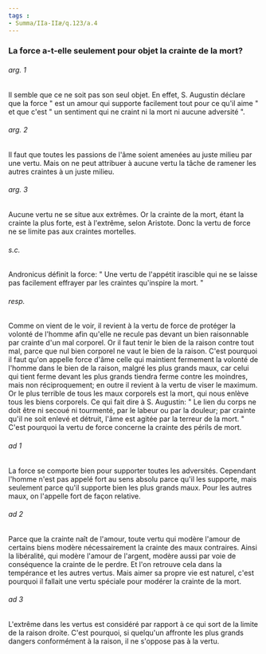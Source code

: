 ```yaml
---
tags : 
- Summa/IIa-IIæ/q.123/a.4
---
```


### La force a-t-elle seulement pour objet la crainte de la mort?

###### arg. 1
Il semble que ce ne soit pas son seul objet. En effet, S. Augustin déclare que la force " est un amour qui supporte facilement tout pour ce qu'il aime " et que c'est " un sentiment qui ne craint ni la mort ni aucune adversité ". 

###### arg. 2
Il faut que toutes les passions de l'âme soient amenées au juste milieu par une vertu. Mais on ne peut attribuer à aucune vertu la tâche de ramener les autres craintes à un juste milieu. 

###### arg. 3
Aucune vertu ne se situe aux extrêmes. Or la crainte de la mort, étant la crainte la plus forte, est à l'extrême, selon Aristote. Donc la vertu de force ne se limite pas aux craintes mortelles. 

###### s.c.
Andronicus définit la force: " Une vertu de l'appétit irascible qui ne se laisse pas facilement effrayer par les craintes qu'inspire la mort. " 

###### resp.
Comme on vient de le voir, il revient à la vertu de force de protéger la volonté de l'homme afin qu'elle ne recule pas devant un bien raisonnable par crainte d'un mal corporel. Or il faut tenir le bien de la raison contre tout mal, parce que nul bien corporel ne vaut le bien de la raison. C'est pourquoi il faut qu'on appelle force d'âme celle qui maintient fermement la volonté de l'homme dans le bien de la raison, malgré les plus grands maux, car celui qui tient ferme devant les plus grands tiendra ferme contre les moindres, mais non réciproquement; en outre il revient à la vertu de viser le maximum. Or le plus terrible de tous les maux corporels est la mort, qui nous enlève tous les biens corporels. Ce qui fait dire à S. Augustin: " Le lien du corps ne doit être ni secoué ni tourmenté, par le labeur ou par la douleur; par crainte qu'il ne soit enlevé et détruit, l'âme est agitée par la terreur de la mort. " C'est pourquoi la vertu de force concerne la crainte des périls de mort. 

###### ad 1
La force se comporte bien pour supporter toutes les adversités. Cependant l'homme n'est pas appelé fort au sens absolu parce qu'il les supporte, mais seulement parce qu'il supporte bien les plus grands maux. Pour les autres maux, on l'appelle fort de façon relative. 

###### ad 2
Parce que la crainte naît de l'amour, toute vertu qui modère l'amour de certains biens modère nécessairement la crainte des maux contraires. Ainsi la libéralité, qui modère l'amour de l'argent, modère aussi par voie de conséquence la crainte de le perdre. Et l'on retrouve cela dans la tempérance et les autres vertus. Mais aimer sa propre vie est naturel, c'est pourquoi il fallait une vertu spéciale pour modérer la crainte de la mort. 

###### ad 3
L'extrême dans les vertus est considéré par rapport à ce qui sort de la limite de la raison droite. C'est pourquoi, si quelqu'un affronte les plus grands dangers conformément à la raison, il ne s'oppose pas à la vertu. 

